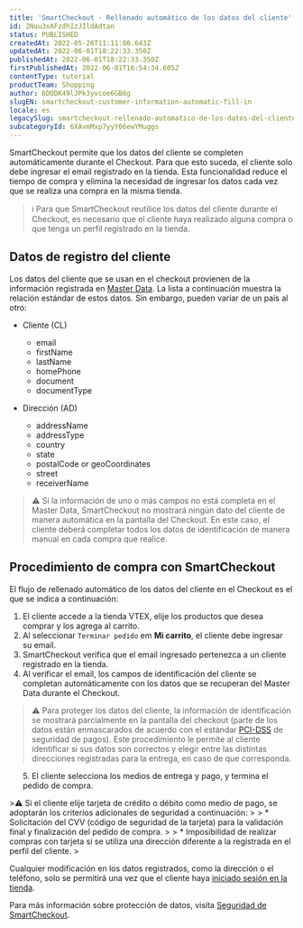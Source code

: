 ```yaml
---
title: 'SmartCheckout - Rellenado automático de los datos del cliente'
id: 2Nuu3xAFzdhIzJIldAdtan
status: PUBLISHED
createdAt: 2022-05-26T11:11:00.643Z
updatedAt: 2022-06-01T18:22:33.350Z
publishedAt: 2022-06-01T18:22:33.350Z
firstPublishedAt: 2022-06-01T16:54:34.605Z
contentType: tutorial
productTeam: Shopping
author: 6DODK49lJPk3yvcoe6GB6g
slugEN: smartcheckout-customer-information-automatic-fill-in
locale: es
legacySlug: smartcheckout-rellenado-automatico-de-los-datos-del-cliente
subcategoryId: 6XAvmMxp7yyY06ewYMuggs
---
```


SmartCheckout permite que los datos del cliente se completen automáticamente durante el Checkout. Para que esto suceda, el cliente solo debe ingresar el email registrado en la tienda. Esta funcionalidad reduce el tiempo de compra y elimina la necesidad de ingresar los datos cada vez que se realiza una compra en la misma tienda.

>ℹ️ Para que SmartCheckout reutilice los datos del cliente durante el Checkout, es necesario que el cliente haya realizado alguna compra o que tenga un perfil registrado en la tienda.

## Datos de registro del cliente

Los datos del cliente que se usan en el checkout provienen de la información registrada en [Master Data](https://help.vtex.com/es/tutorial/entendendo-o-funcionamento-das-consultas-no-master-data--tutorials_4629#). La lista a continuación muestra la relación estándar de estos datos. Sin embargo, pueden variar de un país al otro:

- Cliente (CL)
   - email
   - firstName
   - lastName
   - homePhone
   - document
   - documentType

- Dirección (AD)
   - addressName
   - addressType
   - country
   - state
   - postalCode or geoCoordinates
   - street
   - receiverName

>⚠️ Si la información de uno o más campos no está completa en el Master Data, SmartCheckout no mostrará ningún dato del cliente de manera automática en la pantalla del Checkout. En este caso, el cliente deberá completar todos los datos de identificación de manera manual en cada compra que realice.

## Procedimiento de compra con SmartCheckout

El flujo de rellenado automático de los datos del cliente en el Checkout es el que se indica a continuación:

1. El cliente accede a la tienda VTEX, elije los productos que desea comprar y los agrega al carrito.
2. Al seleccionar `Terminar pedido` em **Mi carrito**, el cliente debe ingresar su email.
3. SmartCheckout verifica que el email ingresado pertenezca a un cliente registrado en la tienda.  
4. Al verificar el email, los campos de identificación del cliente se completan automáticamente con los datos que se recuperan del Master Data durante el Checkout.

>⚠️ Para proteger los datos del cliente, la información de identificación se mostrará parcialmente en la pantalla del checkout (parte de los datos están enmascarados de acuerdo con el estándar [PCI-DSS](https://help.vtex.com/es/tutorial/what-is-the-pci-ssc--4jo3Vkox3amSO2w4qIWa0E#) de seguridad de pagos). Este procedimiento le permite al cliente identificar si sus datos son correctos y elegir entre las distintas direcciones registradas para la entrega, en caso de que corresponda.
<ul>
5. El cliente selecciona los medios de entrega y pago, y termina el pedido de compra.
</ul>
>⚠️ Si el cliente elije tarjeta de crédito o débito como medio de pago, se adoptarán los criterios adicionales de seguridad a continuación:
>
> * Solicitación del CVV (código de seguridad de la tarjeta) para la validación final y finalización del pedido de compra.
>
> * Imposibilidad de realizar compras con tarjeta si se utiliza una dirección diferente a la registrada en el perfil del cliente.
>   

Cualquier modificación en los datos registrados, como la dirección o el teléfono, solo se permitirá una vez que el cliente haya [iniciado sesión en la tienda](https://help.vtex.com/es/tutorial/como-meu-cliente-pode-fazer-login-na-minha-loja--3FCNpwbpZe0U4auiI4CC0C). 

Para más información sobre protección de datos, visita [Seguridad de SmartCheckout](https://help.vtex.com/es/tutorial/seguranca-do-smartcheckout--3SrJuuhrqwePUg1rp1exfB#).
